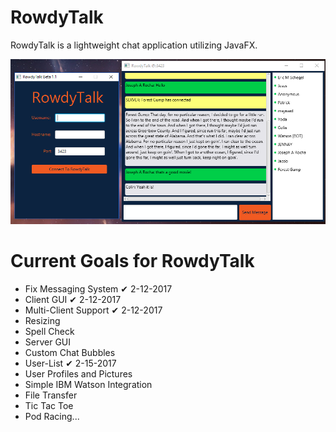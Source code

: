 # RowdyTalk
RowdyTalk is a lightweight chat application utilizing JavaFX.

![Alt text](https://raw.githubusercontent.com/JosephARocha/RowdyTalk/master/resources/demo3.PNG "Screen shot showing current release")

# Current Goals for RowdyTalk
- Fix Messaging System ✔ 2-12-2017
- Client GUI ✔ 2-12-2017
- Multi-Client Support ✔ 2-12-2017
- Resizing
- Spell Check
- Server GUI
- Custom Chat Bubbles
- User-List ✔ 2-15-2017
- User Profiles and Pictures
- Simple IBM Watson Integration
- File Transfer
- Tic Tac Toe 
- Pod Racing...

